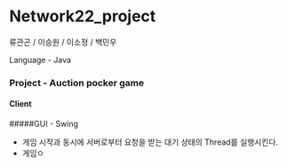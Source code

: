 # Network22_project

류관곤 / 이승원 / 이소정 / 백민우

Language - Java


### Project - Auction pocker game
#### Client

#####GUI - Swing

- 게임 시작과 동시에 서버로부터 요청을 받는 대기 상태의 Thread를 실행시킨다.
- 게임ㅇ

